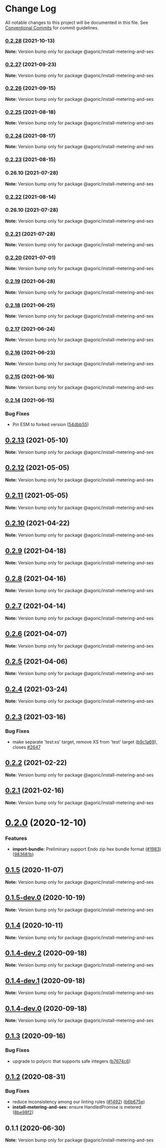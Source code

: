 # Change Log

All notable changes to this project will be documented in this file.
See [Conventional Commits](https://conventionalcommits.org) for commit guidelines.

### [0.2.28](https://github.com/Agoric/agoric-sdk/compare/@agoric/install-metering-and-ses@0.2.27...@agoric/install-metering-and-ses@0.2.28) (2021-10-13)

**Note:** Version bump only for package @agoric/install-metering-and-ses





### [0.2.27](https://github.com/Agoric/agoric-sdk/compare/@agoric/install-metering-and-ses@0.2.26...@agoric/install-metering-and-ses@0.2.27) (2021-09-23)

**Note:** Version bump only for package @agoric/install-metering-and-ses





### [0.2.26](https://github.com/Agoric/agoric-sdk/compare/@agoric/install-metering-and-ses@0.2.25...@agoric/install-metering-and-ses@0.2.26) (2021-09-15)

**Note:** Version bump only for package @agoric/install-metering-and-ses





### [0.2.25](https://github.com/Agoric/agoric-sdk/compare/@agoric/install-metering-and-ses@0.2.24...@agoric/install-metering-and-ses@0.2.25) (2021-08-18)

**Note:** Version bump only for package @agoric/install-metering-and-ses





### [0.2.24](https://github.com/Agoric/agoric-sdk/compare/@agoric/install-metering-and-ses@0.2.23...@agoric/install-metering-and-ses@0.2.24) (2021-08-17)

**Note:** Version bump only for package @agoric/install-metering-and-ses





### [0.2.23](https://github.com/Agoric/agoric-sdk/compare/@agoric/install-metering-and-ses@0.2.20...@agoric/install-metering-and-ses@0.2.23) (2021-08-15)

### 0.26.10 (2021-07-28)

**Note:** Version bump only for package @agoric/install-metering-and-ses





### [0.2.22](https://github.com/Agoric/agoric-sdk/compare/@agoric/install-metering-and-ses@0.2.20...@agoric/install-metering-and-ses@0.2.22) (2021-08-14)

### 0.26.10 (2021-07-28)

**Note:** Version bump only for package @agoric/install-metering-and-ses





### [0.2.21](https://github.com/Agoric/agoric-sdk/compare/@agoric/install-metering-and-ses@0.2.20...@agoric/install-metering-and-ses@0.2.21) (2021-07-28)

**Note:** Version bump only for package @agoric/install-metering-and-ses





### [0.2.20](https://github.com/Agoric/agoric-sdk/compare/@agoric/install-metering-and-ses@0.2.19...@agoric/install-metering-and-ses@0.2.20) (2021-07-01)

**Note:** Version bump only for package @agoric/install-metering-and-ses





### [0.2.19](https://github.com/Agoric/agoric-sdk/compare/@agoric/install-metering-and-ses@0.2.18...@agoric/install-metering-and-ses@0.2.19) (2021-06-28)

**Note:** Version bump only for package @agoric/install-metering-and-ses





### [0.2.18](https://github.com/Agoric/agoric-sdk/compare/@agoric/install-metering-and-ses@0.2.17...@agoric/install-metering-and-ses@0.2.18) (2021-06-25)

**Note:** Version bump only for package @agoric/install-metering-and-ses





### [0.2.17](https://github.com/Agoric/agoric-sdk/compare/@agoric/install-metering-and-ses@0.2.16...@agoric/install-metering-and-ses@0.2.17) (2021-06-24)

**Note:** Version bump only for package @agoric/install-metering-and-ses





### [0.2.16](https://github.com/Agoric/agoric-sdk/compare/@agoric/install-metering-and-ses@0.2.15...@agoric/install-metering-and-ses@0.2.16) (2021-06-23)

**Note:** Version bump only for package @agoric/install-metering-and-ses





### [0.2.15](https://github.com/Agoric/agoric-sdk/compare/@agoric/install-metering-and-ses@0.2.14...@agoric/install-metering-and-ses@0.2.15) (2021-06-16)

**Note:** Version bump only for package @agoric/install-metering-and-ses





### [0.2.14](https://github.com/Agoric/agoric-sdk/compare/@agoric/install-metering-and-ses@0.2.13...@agoric/install-metering-and-ses@0.2.14) (2021-06-15)


### Bug Fixes

* Pin ESM to forked version ([54dbb55](https://github.com/Agoric/agoric-sdk/commit/54dbb55d64d7ff7adb395bc4bd9d1461dd2d3c17))



## [0.2.13](https://github.com/Agoric/agoric-sdk/compare/@agoric/install-metering-and-ses@0.2.12...@agoric/install-metering-and-ses@0.2.13) (2021-05-10)

**Note:** Version bump only for package @agoric/install-metering-and-ses





## [0.2.12](https://github.com/Agoric/agoric-sdk/compare/@agoric/install-metering-and-ses@0.2.11...@agoric/install-metering-and-ses@0.2.12) (2021-05-05)

**Note:** Version bump only for package @agoric/install-metering-and-ses





## [0.2.11](https://github.com/Agoric/agoric-sdk/compare/@agoric/install-metering-and-ses@0.2.10...@agoric/install-metering-and-ses@0.2.11) (2021-05-05)

**Note:** Version bump only for package @agoric/install-metering-and-ses





## [0.2.10](https://github.com/Agoric/agoric-sdk/compare/@agoric/install-metering-and-ses@0.2.9...@agoric/install-metering-and-ses@0.2.10) (2021-04-22)

**Note:** Version bump only for package @agoric/install-metering-and-ses





## [0.2.9](https://github.com/Agoric/agoric-sdk/compare/@agoric/install-metering-and-ses@0.2.8...@agoric/install-metering-and-ses@0.2.9) (2021-04-18)

**Note:** Version bump only for package @agoric/install-metering-and-ses





## [0.2.8](https://github.com/Agoric/agoric-sdk/compare/@agoric/install-metering-and-ses@0.2.7...@agoric/install-metering-and-ses@0.2.8) (2021-04-16)

**Note:** Version bump only for package @agoric/install-metering-and-ses





## [0.2.7](https://github.com/Agoric/agoric-sdk/compare/@agoric/install-metering-and-ses@0.2.6...@agoric/install-metering-and-ses@0.2.7) (2021-04-14)

**Note:** Version bump only for package @agoric/install-metering-and-ses





## [0.2.6](https://github.com/Agoric/agoric-sdk/compare/@agoric/install-metering-and-ses@0.2.5...@agoric/install-metering-and-ses@0.2.6) (2021-04-07)

**Note:** Version bump only for package @agoric/install-metering-and-ses





## [0.2.5](https://github.com/Agoric/agoric-sdk/compare/@agoric/install-metering-and-ses@0.2.4...@agoric/install-metering-and-ses@0.2.5) (2021-04-06)

**Note:** Version bump only for package @agoric/install-metering-and-ses





## [0.2.4](https://github.com/Agoric/agoric-sdk/compare/@agoric/install-metering-and-ses@0.2.3...@agoric/install-metering-and-ses@0.2.4) (2021-03-24)

**Note:** Version bump only for package @agoric/install-metering-and-ses





## [0.2.3](https://github.com/Agoric/agoric-sdk/compare/@agoric/install-metering-and-ses@0.2.2...@agoric/install-metering-and-ses@0.2.3) (2021-03-16)


### Bug Fixes

* make separate 'test:xs' target, remove XS from 'test' target ([b9c1a69](https://github.com/Agoric/agoric-sdk/commit/b9c1a6987093fc8e09e8aba7acd2a1618413bac8)), closes [#2647](https://github.com/Agoric/agoric-sdk/issues/2647)





## [0.2.2](https://github.com/Agoric/agoric-sdk/compare/@agoric/install-metering-and-ses@0.2.1...@agoric/install-metering-and-ses@0.2.2) (2021-02-22)

**Note:** Version bump only for package @agoric/install-metering-and-ses





## [0.2.1](https://github.com/Agoric/agoric-sdk/compare/@agoric/install-metering-and-ses@0.2.0...@agoric/install-metering-and-ses@0.2.1) (2021-02-16)

**Note:** Version bump only for package @agoric/install-metering-and-ses





# [0.2.0](https://github.com/Agoric/agoric-sdk/compare/@agoric/install-metering-and-ses@0.1.5...@agoric/install-metering-and-ses@0.2.0) (2020-12-10)


### Features

* **import-bundle:** Preliminary support Endo zip hex bundle format ([#1983](https://github.com/Agoric/agoric-sdk/issues/1983)) ([983681b](https://github.com/Agoric/agoric-sdk/commit/983681bfc4bf512b6bd90806ed9220cd4fefc13c))





## [0.1.5](https://github.com/Agoric/agoric-sdk/compare/@agoric/install-metering-and-ses@0.1.5-dev.0...@agoric/install-metering-and-ses@0.1.5) (2020-11-07)

**Note:** Version bump only for package @agoric/install-metering-and-ses





## [0.1.5-dev.0](https://github.com/Agoric/agoric-sdk/compare/@agoric/install-metering-and-ses@0.1.4...@agoric/install-metering-and-ses@0.1.5-dev.0) (2020-10-19)

**Note:** Version bump only for package @agoric/install-metering-and-ses





## [0.1.4](https://github.com/Agoric/agoric-sdk/compare/@agoric/install-metering-and-ses@0.1.4-dev.2...@agoric/install-metering-and-ses@0.1.4) (2020-10-11)

**Note:** Version bump only for package @agoric/install-metering-and-ses





## [0.1.4-dev.2](https://github.com/Agoric/agoric-sdk/compare/@agoric/install-metering-and-ses@0.1.4-dev.1...@agoric/install-metering-and-ses@0.1.4-dev.2) (2020-09-18)

**Note:** Version bump only for package @agoric/install-metering-and-ses





## [0.1.4-dev.1](https://github.com/Agoric/agoric-sdk/compare/@agoric/install-metering-and-ses@0.1.4-dev.0...@agoric/install-metering-and-ses@0.1.4-dev.1) (2020-09-18)

**Note:** Version bump only for package @agoric/install-metering-and-ses





## [0.1.4-dev.0](https://github.com/Agoric/agoric-sdk/compare/@agoric/install-metering-and-ses@0.1.3...@agoric/install-metering-and-ses@0.1.4-dev.0) (2020-09-18)

**Note:** Version bump only for package @agoric/install-metering-and-ses





## [0.1.3](https://github.com/Agoric/agoric-sdk/compare/@agoric/install-metering-and-ses@0.1.2...@agoric/install-metering-and-ses@0.1.3) (2020-09-16)


### Bug Fixes

* upgrade to polycrc that supports safe integers ([b7674c6](https://github.com/Agoric/agoric-sdk/commit/b7674c64a4bdd321bb6fa96f9485161fc3315309))





## [0.1.2](https://github.com/Agoric/agoric-sdk/compare/@agoric/install-metering-and-ses@0.1.1...@agoric/install-metering-and-ses@0.1.2) (2020-08-31)


### Bug Fixes

* reduce inconsistency among our linting rules ([#1492](https://github.com/Agoric/agoric-sdk/issues/1492)) ([b6b675e](https://github.com/Agoric/agoric-sdk/commit/b6b675e2de110e2af19cad784a66220cab21dacf))
* **install-metering-and-ses:** ensure HandledPromise is metered ([8be98f2](https://github.com/Agoric/agoric-sdk/commit/8be98f255e3bb6b26afbff8e6dd0593ad8f0b665))





## 0.1.1 (2020-06-30)

**Note:** Version bump only for package @agoric/install-metering-and-ses

